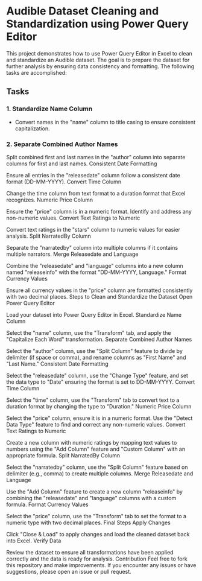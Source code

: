 # Audible Dataset Cleaning and Standardization using Power Query Editor
This project demonstrates how to use Power Query Editor in Excel to clean and standardize an Audible dataset. The goal is to prepare the dataset for further analysis by ensuring data consistency and formatting. The following tasks are accomplished:

## Tasks
### 1. Standardize Name Column

- Convert names in the "name" column to title casing to ensure consistent capitalization.
### 2. Separate Combined Author Names

Split combined first and last names in the "author" column into separate columns for first and last names.
Consistent Date Formatting

Ensure all entries in the "releasedate" column follow a consistent date format (DD-MM-YYYY).
Convert Time Column

Change the time column from text format to a duration format that Excel recognizes.
Numeric Price Column

Ensure the "price" column is in a numeric format. Identify and address any non-numeric values.
Convert Text Ratings to Numeric

Convert text ratings in the "stars" column to numeric values for easier analysis.
Split NarratedBy Column

Separate the "narratedby" column into multiple columns if it contains multiple narrators.
Merge Releasedate and Language

Combine the "releasedate" and "language" columns into a new column named "releaseinfo" with the format "DD-MM-YYYY, Language."
Format Currency Values

Ensure all currency values in the "price" column are formatted consistently with two decimal places.
Steps to Clean and Standardize the Dataset
Open Power Query Editor

Load your dataset into Power Query Editor in Excel.
Standardize Name Column

Select the "name" column, use the "Transform" tab, and apply the "Capitalize Each Word" transformation.
Separate Combined Author Names

Select the "author" column, use the "Split Column" feature to divide by delimiter (if space or comma), and rename columns as "First Name" and "Last Name."
Consistent Date Formatting

Select the "releasedate" column, use the "Change Type" feature, and set the data type to "Date" ensuring the format is set to DD-MM-YYYY.
Convert Time Column

Select the "time" column, use the "Transform" tab to convert text to a duration format by changing the type to "Duration."
Numeric Price Column

Select the "price" column, ensure it is in a numeric format. Use the "Detect Data Type" feature to find and correct any non-numeric values.
Convert Text Ratings to Numeric

Create a new column with numeric ratings by mapping text values to numbers using the "Add Column" feature and "Custom Column" with an appropriate formula.
Split NarratedBy Column

Select the "narratedby" column, use the "Split Column" feature based on delimiter (e.g., comma) to create multiple columns.
Merge Releasedate and Language

Use the "Add Column" feature to create a new column "releaseinfo" by combining the "releasedate" and "language" columns with a custom formula.
Format Currency Values

Select the "price" column, use the "Transform" tab to set the format to a numeric type with two decimal places.
Final Steps
Apply Changes

Click "Close & Load" to apply changes and load the cleaned dataset back into Excel.
Verify Data

Review the dataset to ensure all transformations have been applied correctly and the data is ready for analysis.
Contribution
Feel free to fork this repository and make improvements. If you encounter any issues or have suggestions, please open an issue or pull request.
